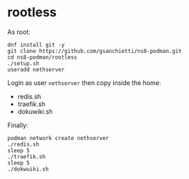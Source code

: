 # rootless

As root:
```
dnf install git -y
git clone https://github.com/gsanchietti/ns8-podman.git
cd ns8-podman/rootless
./setup.sh
useradd nethserver
```

Login as user `nethserver` then copy inside the home:
- redis.sh
- traefik.sh
- dokuwiki.sh

Finally:
```
podman network create nethserver
./redis.sh
sleep 5
./traefik.sh
sleep 5
./dokwuiki.sh
```
